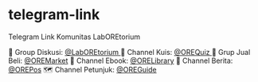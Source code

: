 # telegram-link
Telegram Link Komunitas LabOREtorium

👥 Group Diskusi: [ @LabOREtorium ](https://t.me/laboretorium)
🧩 Channel Kuis: [ @OREQuiz ](https://t.me/orequiz)
🛒 Grup Jual Beli: [ @OREMarket](https://t.me/oremarket)
📘 Channel Ebook: [@ORELibrary](https://t.me/orelibrary)
📰 Channel Berita: [@OREPos](https://t.me/OREPos)
🗺 Channel Petunjuk: [@OREGuide](https://t.me/OREGuide)


